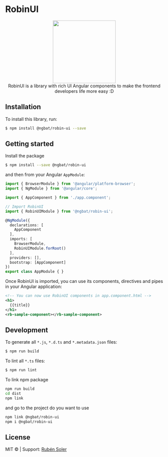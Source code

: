 # RobinUI
<div align="center">
  <img width="200px" src="https://raw.githubusercontent.com/ngBat/graphic-designs/master/robin-ui/logo/robin-ui.png">
  <br/>
RobinUI is a library with rich UI Angular components to make the frontend developers life more easy :D  
</div>


## Installation

To install this library, run:

```bash
$ npm install @ngbat/robin-ui --save
```

## Getting started

Install the package

```bash
$ npm install --save @ngbat/robin-ui 
```

and then from your Angular `AppModule`:

```typescript
import { BrowserModule } from '@angular/platform-browser';
import { NgModule } from '@angular/core';

import { AppComponent } from './app.component';

// Import RobinUI
import { RobinUIModule } from '@ngbat/robin-ui';

@NgModule({
  declarations: [
    AppComponent
  ],
  imports: [
    BrowserModule,
    RobinUIModule.forRoot()
  ],
  providers: [],
  bootstrap: [AppComponent]
})
export class AppModule { }
```

Once RobinUI is imported, you can use its components, directives and pipes in your Angular application:

```xml
<!-- You can now use RobinUI components in app.component.html -->
<h1>
  {{title}}
</h1>
<rb-sample-component></rb-sample-component>
```

## Development

To generate all `*.js`, `*.d.ts` and `*.metadata.json` files:

```bash
$ npm run build
```

To lint all `*.ts` files:

```bash
$ npm run lint
```

To link npm package 

```bash
npm run build
cd dist
npm link
```

and go to the project do you want to use

```bash
npm link @ngbat/robin-ui
npm i @ngbat/robin-ui
```

## License

MIT © | Support: [Rubén Soler](mailto:r.solerginer@gmail.com)
